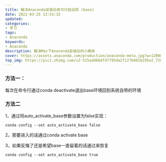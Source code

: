 ```yaml
---
title: 解决Anaconda安装后命令行前出现 (base)
date: 2022-03-25 13:53:15
updated:
categories: 
- 学习
tags: 
- Anaconda
keywords:
- Anaconda
description: 解决Mac下Anaconda安装后的小麻烦
cover: https://assets.anaconda.com/production/anaconda-meta.jpg?w=1200&h=630&q=82&auto=format&fit=clip&dm=1632326952&s=2b336a00fa13405f84ce2f5b74e21fee
top_img: https://pic1.zhimg.com/v2-515add66df47795da2f127b801b195e2_720w.jpg?source=172ae18b
---
```


### 方法一：

每次在命令行通过conda deactivate退出base环境回到系统自带的环境

### 方法二

1，通过将auto_activate_base参数设置为false实现：

```shell
conda config --set auto_activate_base false
```

2，那要进入的话通过conda activate base

3，如果反悔了还是希望base一直留着的话通过来恢复

```shell
conda config --set auto_activate_base true
```